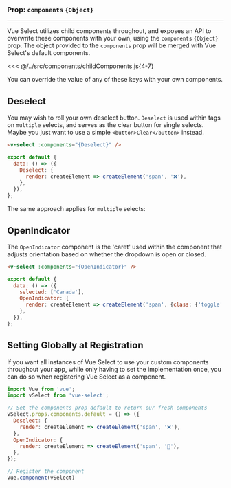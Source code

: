 ### Prop: `components` `{Object}`
---

Vue Select utilizes child components throughout, and exposes an API to overwrite these components 
with your own, using the `components` `{Object}` prop. The object provided to the `components` prop 
will be merged with Vue Select's default components. 
                   
<<< @/../src/components/childComponents.js{4-7}

You can override the value of any of these keys with your own components.

## Deselect <Badge text="v3.1.0+" />

You may wish to roll your own deselect button. `Deselect` is used within tags on 
`multiple` selects, and serves as the clear button for single selects. Maybe you just want to use
a simple `<button>Clear</button>` instead.

```html
<v-select :components="{Deselect}" />
``` 

```js
export default {
  data: () => ({
    Deselect: {
      render: createElement => createElement('span', '❌'),
    },
  }),
};
```

  <ClearButtonOverride />

The same approach applies for `multiple` selects:

<MultipleClearButtonOverride />

## OpenIndicator  <Badge text="v3.1.0+" />

The `OpenIndicator` component is the 'caret' used within the component that adjusts orientation
based on whether the dropdown is open or closed.

```html
<v-select :components="{OpenIndicator}" />
```
```js
export default {
  data: () => ({
    selected: ['Canada'],
    OpenIndicator: {
      render: createElement => createElement('span', {class: {'toggle': true}}),
    },
  }),
};
```

<OpenIndicatorOverride />

## Setting Globally at Registration

If you want all instances of Vue Select to use your custom components throughout your app, while
only having to set the implementation once, you can do so when registering Vue Select as a component.

```js
import Vue from 'vue';
import vSelect from 'vue-select';

// Set the components prop default to return our fresh components 
vSelect.props.components.default = () => ({
  Deselect: {
    render: createElement => createElement('span', '❌'),
  },
  OpenIndicator: {
    render: createElement => createElement('span', '🔽'),
  },
});

// Register the component
Vue.component(vSelect)
```

<CustomComponentRegistration />

